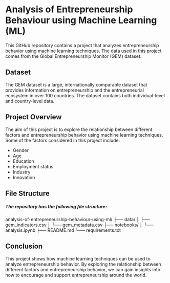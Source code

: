 # Analysis of Entrepreneurship Behaviour using Machine Learning (ML)

This GitHub repository contains a project that analyzes entrepreneurship behavior using machine learning techniques. The data used in this project comes from the Global Entrepreneurship Monitor (GEM) dataset.

## Dataset

The GEM dataset is a large, internationally comparable dataset that provides information on entrepreneurship and the entrepreneurial ecosystem in over 100 countries. The dataset contains both individual-level and country-level data.

## Project Overview

The aim of this project is to explore the relationship between different factors and entrepreneurship behavior using machine learning techniques. Some of the factors considered in this project include:

- Gender
- Age
- Education
- Employment status
- Industry
- Innovation

## File Structure

##### The repository has the following file structure:
analysis-of-entrepreneurship-behaviour-using-ml/
├── data/
│   ├── gem_indicators.csv
│   └── gem_metadata.csv
├── notebooks/
│   └── analysis.ipynb
├── README.md
└── requirements.txt

## Conclusion

This project shows how machine learning techniques can be used to analyze entrepreneurship behavior. By exploring the relationship between different factors and entrepreneurship behavior, we can gain insights into how to encourage and support entrepreneurship around the world.
